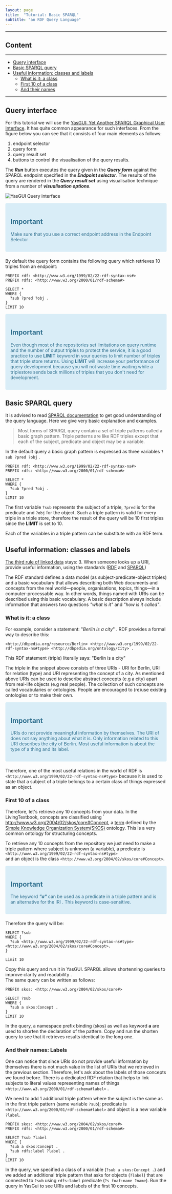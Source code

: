 ```yaml
---
layout: page
title:  "Tutorial: Basic SPARQL"
subtitle: "an RDF Query Language"
---
```


---------------

## Content
---
- [Query interface](#yasgui)
- [Basic SPARQL query](#sparql)
- [Useful information: classes and labels](#class&label)
  - [What is it: a class](#class)
  - [First 10 of a class](#10)
  - [And their names](#labels)

--------------

## Query interface <a name="yasgui"></a>

For this tutorial we will use the [YasGUI: Yet Another SPARQL Graphical User Interface](http://yasgui.org/). 
It has quite common appearance for such interfaces. 
From the figure below you can see that it consists of four main elements as follows:
1. endpoint selector
2. query form
3. query result set
4. buttons to control the visualisation of the query results. 

The ***Run*** button executes the query given in the ***Query form*** against the SPARQL endpoint specified 
in the ***Endpoint selector***. The results of the query are rendered in the ***Query result set***
 using visualisation technique from a number of ***visualisation options***. 

![YasGUI Query interface](yasgui_anat_red.png)

<div style="color: #31708f; background-color: #d9edf7; border-color: #bce8f1; padding: 15px; margin-bottom: 20px; border: 1px solid transparent; border-radius: 4px;">
  <h2 style="color: #31708f;">Important</h2>
  <p>Make sure that you use a correct endpoint address in the Endpoint Selector </p>
</div>

By default the query form contains the following query which retrieves 10 triples from an endpoint:

```sparql
PREFIX rdf: <http://www.w3.org/1999/02/22-rdf-syntax-ns#>
PREFIX rdfs: <http://www.w3.org/2000/01/rdf-schema#>

SELECT * 
WHERE {
  ?sub ?pred ?obj .
} 
LIMIT 10

```

<div style="color: #31708f; background-color: #d9edf7; border-color: #bce8f1; padding: 15px; margin-bottom: 20px; border: 1px solid transparent; border-radius: 4px;">
  <h2 style="color: #31708f;">Important</h2>
  <p>Even though most of the repositories set limitations on query runtime and the number
     of output triples to protect the service, it is a good practice to use <strong>LIMIT</strong> 
     keyword in your queries to limit number of triples that triple store returns.
     Using <strong>LIMIT</strong> will increase your performance of query development because you
     will not waste time waiting while a triplestore sends back millions of triples that you don't
     need for development. </p>
</div>

## Basic SPARQL query  <a name="sparql"></a>

It is advised to read [SPARQL documentation](https://www.w3.org/TR/sparql11-query/) to get good understanding of the query language.
Here we give very basic explanation and examples.

> Most forms of SPARQL query contain a set of triple patterns called a basic graph pattern.
Triple patterns are like RDF triples except that each of the subject, predicate and object
may be a variable.

In the default query a basic graph pattern is expressed as three variables  `?sub ?pred ?obj` .

``` sparql
PREFIX rdf: <http://www.w3.org/1999/02/22-rdf-syntax-ns#>
PREFIX rdfs: <http://www.w3.org/2000/01/rdf-schema#>

SELECT * 
WHERE {
  ?sub ?pred ?obj .
} 
LIMIT 10

```

The first variable `?sub` represents the subject of a triple, `?pred` is for the predicate and `?obj` for the object.
Such a triple pattern is valid for every triple in a triple store, therefore the result of the
query will be 10 first triples since the **LIMIT** is set to 10. 

Each of the variables in a triple pattern can be substitute with an RDF term.

## Useful information: classes and labels <a name="class&label"></a>

[The third rule of linked data](https://www.w3.org/DesignIssues/LinkedData.html) stays:
3. When someone looks up a URI, provide useful information, using the standards
([RDF](https://www.w3.org/RDF/) and [SPARQL](https://www.w3.org/TR/rdf-sparql-query/))

The RDF standard defines a data model (as subject-predicate-object triples) and a basic vocabulary 
that allows describing both Web documents and concepts from the real world—people, organisations, 
topics, things—in a computer-processable way.
In other words, things named with URIs can be described using this basic vocabulary. 
A basic description always include information that answers two questions *"what is it"* and *"how is it called"*.

### What is it: a class <a name="class"></a>

For example, consider a statement: "*Berlin is a city*" . 
RDF provides a formal way to describe this:

``` turtle
<http://dbpedia.org/resource/Berlin> <http://www.w3.org/1999/02/22-rdf-syntax-ns#type> <http://dbpedia.org/ontology/City> .
```

This RDF statement (triple) literally says: "Berlin is a city"

The triple in the snippet above consists of three URIs - URI for Berlin, 
URI for relation (type) and URI representing the concept of a city. 
As mentioned above URIs can be used to describe abstract concepts (e.g a city) 
apart from real-life objects (e.g real people).
The collection of such concepts are called vocabularies or ontologies.
People are encouraged to (re)use existing ontologies or to make their own. 

<div style="color: #31708f; background-color: #d9edf7; border-color: #bce8f1; padding: 15px; margin-bottom: 20px; border: 1px solid transparent; border-radius: 4px;">
  <h2 style="color: #31708f;">Important</h2>
  <p>URIs do not provide meaningful information by themselves. 
     The URI of <i><http://dbpedia.org/resource/Berlin></i>
     does not say anything about what it is. 
     Only information related to this URI describes the city of Berlin.
     Most useful information is about the type of a thing and its label. </p>
</div>

Therefore, one of the most useful relations in the world of RDF is 
`<http://www.w3.org/1999/02/22-rdf-syntax-ns#type>` because it is used to state that a subject 
of a triple belongs to a certain class of things expressed as an object. 

### First 10 of a class <a name="10"></a>

Therefore, let's retrieve any 10 concepts from your data. In the LivingTextbook, concepts are classified 
using `	http://www.w3.org/2004/02/skos/core#Concept, a [term](https://www.w3.org/2009/08/skos-reference/skos.html#Concept) defined by 
the [Simple Knowledge Organization System(SKOS)](https://www.w3.org/2004/02/skos/) ontology. This is a very common 
ontology for structuring concepts.  

To retrieve any 10 concepts from the repository  we just need to make a triple pattern where 
subject is unknown (a variable), a predicate is `<http://www.w3.org/1999/02/22-rdf-syntax-ns#type>`  
and an object is the class `<http://www.w3.org/2004/02/skos/core#Concept>`.

<div style="color: #31708f; background-color: #d9edf7; border-color: #bce8f1; padding: 15px; margin-bottom: 20px; border: 1px solid transparent; border-radius: 4px;">
  <h2 style="color: #31708f;">Important</h2>
  <p>The keyword <i><strong>"a"</strong></i> can be used as a predicate in a triple 
  pattern and is an alternative for the IRI  <http://www.w3.org/1999/02/22-rdf-syntax-ns#type>. 
  This keyword is case-sensitive. 
  </p>
</div>

Therefore the query will be:

``` sparql
SELECT ?sub 
WHERE {
  ?sub <http://www.w3.org/1999/02/22-rdf-syntax-ns#type> <http://www.w3.org/2004/02/skos/core#Concept>.
}

Limit 10
```

Copy this query and run it in YasGUI. 
SPARQL allows shortenning queries to improve clarity and readability .  
The same query can be written as follows:

``` sparql
PREFIX skos: <http://www.w3.org/2004/02/skos/core#>

SELECT ?sub 
WHERE {
  ?sub a skos:Concept .
}
LIMIT 10
```
In the query, a namespace prefix binding (skos) as well as keyword **a** are used to shorten 
the declaration of the pattern. Copy and run the shorten query to see that it
retrieves results identical to the long one. 

### And their names: Labels <a name="labels"></a>

One can notice that since URIs do not provide useful information by themselves
 there is not much value in the list of URIs that we retrieved in the previous section. 
Therefore, let's ask about the labels of those concepts we found before. 
There is a dedicated RDF relation that helps to link subjects to literal values representing
names of things `<http://www.w3.org/2000/01/rdf-schema#label>` .

We need to add 1 additional triple pattern where the subject is the same as 
in the first triple pattern (same variable `?sub`); predicate is 
`<http://www.w3.org/2000/01/rdf-schema#label>` and object is a new variable `?label`.  

``` sparql
PREFIX skos: <http://www.w3.org/2004/02/skos/core#>
PREFIX rdfs: <http://www.w3.org/2000/01/rdf-schema#>

SELECT ?sub ?label
WHERE {
  ?sub a skos:Concept .
  ?sub rdfs:label ?label .
}
LIMIT 10
```

In the query, we specified a class of a variable (`?sub a skos:Concept .`) 
and we added an additional triple pattern that asks for objects (`?label`) 
that are connected to `?sub` using `rdfs:label` predicate (`?s foaf:name ?name`). 
Run the query in YasGui to see URIs and labels of the first 10 concepts. 